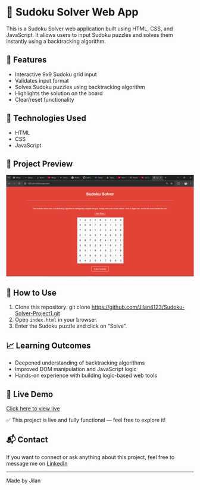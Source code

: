 # 🧩 Sudoku Solver Web App

This is a Sudoku Solver web application built using HTML, CSS, and JavaScript. It allows users to input Sudoku puzzles and solves them instantly using a backtracking algorithm.

## 🔧 Features

- Interactive 9x9 Sudoku grid input
- Validates input format
- Solves Sudoku puzzles using backtracking algorithm
- Highlights the solution on the board
- Clear/reset functionality

## 🚀 Technologies Used

- HTML
- CSS
- JavaScript

## 📸 Project Preview

![Screenshot](./sudoku-solver.png)



## 📂 How to Use

1. Clone this repository:
git clone https://github.com/Jilan4123/Sudoku-Solver-Project1.git
2. Open `index.html` in your browser.
3. Enter the Sudoku puzzle and click on “Solve”.

## 📈 Learning Outcomes

- Deepened understanding of backtracking algorithms
- Improved DOM manipulation and JavaScript logic
- Hands-on experience with building logic-based web tools

## 🔗 Live Demo

[Click here to view live](https://jilan4123.github.io/Sudoku-Solver-Project1)


✅ This project is live and fully functional — feel free to explore it!

## 📬 Contact

If you want to connect or ask anything about this project, feel free to message me on [LinkedIn](https://www.linkedin.com/in/jilan4123)

---

Made by Jilan
